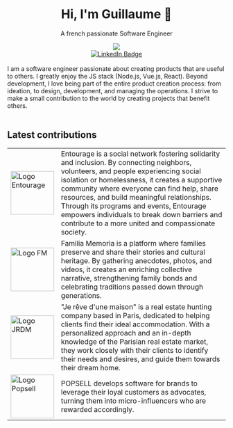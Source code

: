 <div id="header" align="center">
  <h1>Hi, I'm Guillaume 👋</h1>
  <p>A french passionate Software Engineer</p>
  <img src="https://media.giphy.com/media/v1.Y2lkPTc5MGI3NjExeWY3d3psbWtmNmxzbjZscnpnZG15dXlkZWhxNGRuaXMyMzZuMjV5dCZlcD12MV9pbnRlcm5hbF9naWZfYnlfaWQmY3Q9Zw/3o7aCTfyhYawdOXcFW/giphy.gif" />
  <div id="badges">
    <a href="https://www.linkedin.com/in/guillaumecauchois/">
      <img src="https://img.shields.io/badge/LinkedIn-blue?style=for-the-badge&logo=linkedin&logoColor=white" alt="LinkedIn Badge"/>
    </a>
  </div>
</div>
<br>
<div class="full-description">
  I am a software engineer passionate about creating products that are useful to others. I greatly enjoy the JS stack (Node.js, Vue.js, React). Beyond development, I love being part of the entire product creation process: from ideation, to  design, development, and managing the operations. I strive to make a small contribution to the world by creating projects that benefit others.
</div>
<br>
<div class="latest-contributions">
  <h2>Latest contributions</h2>
  <table>
    <tr>
      <td>
        <a href="https://entourage.social/">
          <img src="https://play-lh.googleusercontent.com/nAAXKx-PPqsi4FUqZ-BcrxO4SmEel0TDdvHEYxUvMHb9lHhmR5r2p1GZ2nUhOnmZe9A" alt="Logo Entourage" width="100" />
        </a>
      </td>
      <td>
        Entourage is a social network fostering solidarity and inclusion. By connecting neighbors, volunteers, and people experiencing social isolation or homelessness, it creates a supportive community where everyone can find help, share resources, and build meaningful relationships. Through its programs and events, Entourage empowers individuals to break down barriers and contribute to a more united and compassionate society.
      </td>
    </tr>
    <tr>
      <td>
        <a href="https://app.familiamemoria.com/">
          <img src="https://app.familiamemoria.com/assets/logo-27ebb960.svg" alt="Logo FM" width="100" />
        </a>
      </td>
      <td>
        Familia Memoria is a platform where families preserve and share their stories and cultural heritage. By gathering anecdotes, photos, and videos, it creates an enriching collective narrative, strengthening family bonds and celebrating traditions passed down through generations.
      </td>
    </tr>
    <tr>
      <td>
        <a href="https://jerevedunemaison.com">
          <img src="https://d2q79iu7y748jz.cloudfront.net/s/_logo/379afc305e7e0103bb35af9e1f412f02" alt="Logo JRDM" width="100" />
        </a>
      </td>
      <td>
        "Je rêve d'une maison" is a real estate hunting company based in Paris, dedicated to helping clients find their ideal accommodation. With a personalized approach and an in-depth knowledge of the Parisian real estate market, they work closely with their clients to identify their needs and desires, and guide them towards their dream home.
      </td>
    </tr>
     <tr>
      <td>
        <a href="https://popsell.com">
          <img src="https://www.popsell.com/wp-content/uploads/2022/09/logo_popsell_2022.png" alt="Logo Popsell" width="100" />
        </a>
      </td>
      <td>
        POPSELL develops software for brands to leverage their loyal customers as advocates, turning them into micro-influencers who are rewarded accordingly.
      </td>
    </tr>
  </table>
</div>

